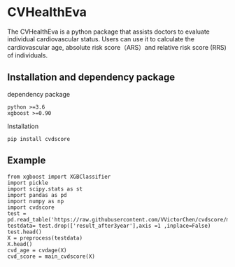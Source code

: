 # CVHealthEva

The CVHealthEva is a python package that assists doctors to evaluate individual cardiovascular status. Users can use it to calculate the cardiovascular age, absolute risk score（ARS）and relative risk score (RRS) of individuals.


## Installation and dependency package
 dependency package	
```
python >=3.6
xgboost >=0.90
```
 Installation
```
pip install cvdscore
```

## Example
```
from xgboost import XGBClassifier
import pickle
import scipy.stats as st
import pandas as pd
import numpy as np
import cvdscore
test = pd.read_table('https://raw.githubusercontent.com/VVictorChen/cvdscore/master/Example/DEMO_TESTV2.csv',sep=',',encoding='utf_8_sig')
testdata= test.drop(['result_after3year'],axis =1 ,inplace=False) 
test.head()
X = preprocess(testdata)
X.head()
cvd_age = cvdage(X)
cvd_score = main_cvdscore(X)
```












